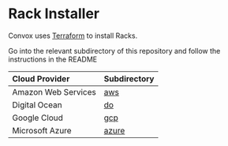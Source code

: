 # Rack Installer

Convox uses [Terraform](https://www.terraform.io/) to install Racks.

Go into the relevant subdirectory of this repository and follow the instructions in the README

| Cloud Provider      | Subdirectory   |
| :------------------ | :------------- |
| Amazon Web Services | [aws](aws)     |
| Digital Ocean       | [do](do)       |
| Google Cloud        | [gcp](gcp)     |
| Microsoft Azure     | [azure](azure) |
